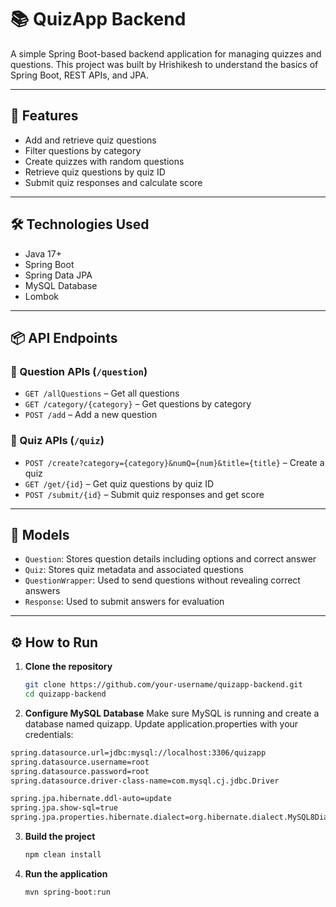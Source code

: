 # 📚 QuizApp Backend

A simple Spring Boot-based backend application for managing quizzes and questions. This project was built by Hrishikesh to understand the basics of Spring Boot, REST APIs, and JPA.

---

## 🚀 Features

- Add and retrieve quiz questions  
- Filter questions by category  
- Create quizzes with random questions  
- Retrieve quiz questions by quiz ID  
- Submit quiz responses and calculate score  

---

## 🛠️ Technologies Used

- Java 17+  
- Spring Boot  
- Spring Data JPA  
- MySQL Database  
- Lombok  

---

## 📦 API Endpoints

### 🔹 Question APIs (`/question`)
- `GET /allQuestions` – Get all questions  
- `GET /category/{category}` – Get questions by category  
- `POST /add` – Add a new question  

### 🔹 Quiz APIs (`/quiz`)
- `POST /create?category={category}&numQ={num}&title={title}` – Create a quiz  
- `GET /get/{id}` – Get quiz questions by quiz ID  
- `POST /submit/{id}` – Submit quiz responses and get score  

---

## 🧪 Models

- `Question`: Stores question details including options and correct answer  
- `Quiz`: Stores quiz metadata and associated questions  
- `QuestionWrapper`: Used to send questions without revealing correct answers  
- `Response`: Used to submit answers for evaluation  

---

## ⚙️ How to Run

1. **Clone the repository**  
   ```bash
   git clone https://github.com/your-username/quizapp-backend.git
   cd quizapp-backend
   ```
2. **Configure MySQL Database**
  Make sure MySQL is running and create a database named quizapp.
  Update application.properties with your credentials:
  ```bash
  spring.datasource.url=jdbc:mysql://localhost:3306/quizapp
  spring.datasource.username=root
  spring.datasource.password=root
  spring.datasource.driver-class-name=com.mysql.cj.jdbc.Driver
  
  spring.jpa.hibernate.ddl-auto=update
  spring.jpa.show-sql=true
  spring.jpa.properties.hibernate.dialect=org.hibernate.dialect.MySQL8Dialect
  ```
3. **Build the project**
   ```bash
   npm clean install
   ```
4. **Run the application**
   ```bash
   mvn spring-boot:run
   ```

